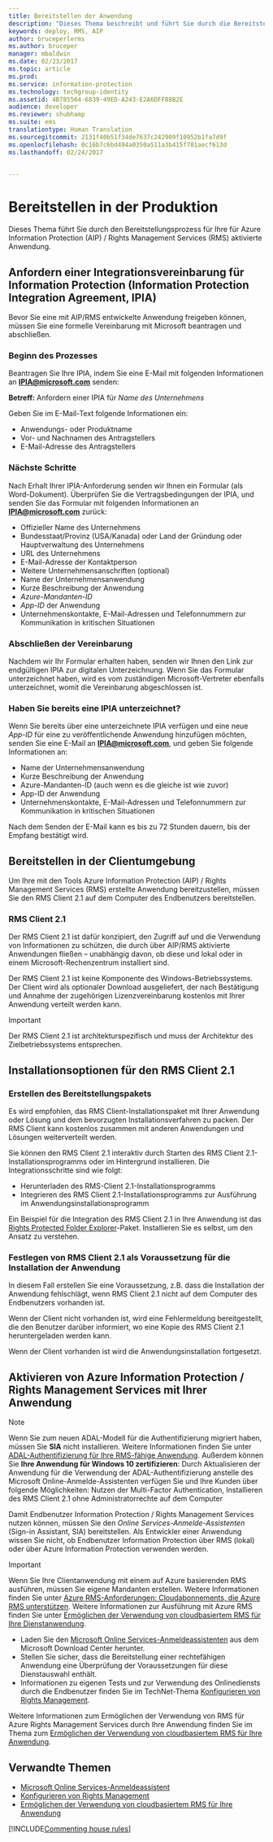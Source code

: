 ```yaml
---
title: Bereitstellen der Anwendung
description: "Dieses Thema beschreibt und führt Sie durch die Bereitstellung Ihrer Anwendung."
keywords: deploy, RMS, AIP
author: bruceperlerms
ms.author: bruceper
manager: mbaldwin
ms.date: 02/23/2017
ms.topic: article
ms.prod: 
ms.service: information-protection
ms.technology: techgroup-identity
ms.assetid: 4B785564-6839-49ED-A243-E2A6DFF88B2E
audience: developer
ms.reviewer: shubhamp
ms.suite: ems
translationtype: Human Translation
ms.sourcegitcommit: 2131f40b51f34de7637c242909f10952b1fa7d9f
ms.openlocfilehash: 0c16b7c6bd494a0350a511a3b415f781aecf613d
ms.lasthandoff: 02/24/2017


---
```

# <a name="deploy-into-production"></a>Bereitstellen in der Produktion

Dieses Thema führt Sie durch den Bereitstellungsprozess für Ihre für Azure Information Protection (AIP) / Rights Management Services (RMS) aktivierte Anwendung.

## <a name="request-an-information-protection-integration-agreement-ipia"></a>Anfordern einer Integrationsvereinbarung für Information Protection (Information Protection Integration Agreement, IPIA)
Bevor Sie eine mit AIP/RMS entwickelte Anwendung freigeben können, müssen Sie eine formelle Vereinbarung mit Microsoft beantragen und abschließen.

### <a name="begin-the-process"></a>Beginn des Prozesses
Beantragen Sie Ihre IPIA, indem Sie eine E-Mail mit folgenden Informationen an **IPIA@microsoft.com** senden:

**Betreff:** Anfordern einer IPIA für *Name des Unternehmens*

Geben Sie im E-Mail-Text folgende Informationen ein:
- Anwendungs- oder Produktname
- Vor- und Nachnamen des Antragstellers
- E-Mail-Adresse des Antragstellers

### <a name="next-steps"></a>Nächste Schritte
Nach Erhalt Ihrer IPIA-Anforderung senden wir Ihnen ein Formular (als Word-Dokument).
Überprüfen Sie die Vertragsbedingungen der IPIA, und senden Sie das Formular mit folgenden Informationen an **IPIA@microsoft.com** zurück:
- Offizieller Name des Unternehmens
- Bundesstaat/Provinz (USA/Kanada) oder Land der Gründung oder Hauptverwaltung des Unternehmens
- URL des Unternehmens
- E-Mail-Adresse der Kontaktperson
- Weitere Unternehmensanschriften (optional)
- Name der Unternehmensanwendung
- Kurze Beschreibung der Anwendung
- *Azure-Mandanten-ID*
- *App-ID* der Anwendung
- Unternehmenskontakte, E-Mail-Adressen und Telefonnummern zur Kommunikation in kritischen Situationen

### <a name="completing-the-agreement"></a>Abschließen der Vereinbarung
Nachdem wir Ihr Formular erhalten haben, senden wir Ihnen den Link zur endgültigen IPIA zur digitalen Unterzeichnung. Wenn Sie das Formular unterzeichnet haben, wird es vom zuständigen Microsoft-Vertreter ebenfalls unterzeichnet, womit die Vereinbarung abgeschlossen ist.

### <a name="already-have-a-signed-ipia"></a>Haben Sie bereits eine IPIA unterzeichnet?
Wenn Sie bereits über eine unterzeichnete IPIA verfügen und eine neue *App-ID* für eine zu veröffentlichende Anwendung hinzufügen möchten, senden Sie eine E-Mail an **IPIA@microsoft.com**, und geben Sie folgende Informationen an:
- Name der Unternehmensanwendung
- Kurze Beschreibung der Anwendung
- Azure-Mandanten-ID (auch wenn es die gleiche ist wie zuvor)
- App-ID der Anwendung
- Unternehmenskontakte, E-Mail-Adressen und Telefonnummern zur Kommunikation in kritischen Situationen

Nach dem Senden der E-Mail kann es bis zu 72 Stunden dauern, bis der Empfang bestätigt wird.

## <a name="deploying-to-the-client-environment"></a>Bereitstellen in der Clientumgebung

Um Ihre mit den Tools Azure Information Protection (AIP) / Rights Management Services (RMS) erstellte Anwendung bereitzustellen, müssen Sie den RMS Client 2.1 auf dem Computer des Endbenutzers bereitstellen.

### <a name="rms-client-21"></a>RMS Client 2.1
Der RMS Client 2.1 ist dafür konzipiert, den Zugriff auf und die Verwendung von Informationen zu schützen, die durch über AIP/RMS aktivierte Anwendungen fließen – unabhängig davon, ob diese und lokal oder in einem Microsoft-Rechenzentrum installiert sind.

Der RMS Client 2.1 ist keine Komponente des Windows-Betriebssystems. Der Client wird als optionaler Download ausgeliefert, der nach Bestätigung und Annahme der zugehörigen Lizenzvereinbarung kostenlos mit Ihrer Anwendung verteilt werden kann.

> [!IMPORTANT]
> Der RMS Client 2.1 ist architekturspezifisch und muss der Architektur des Zielbetriebssystems entsprechen.


## <a name="rms-client-21-installation-options"></a>Installationsoptionen für den RMS Client 2.1

### <a name="creating-your-deployment-package"></a>Erstellen des Bereitstellungspakets

Es wird empfohlen, das RMS Client-Installationspaket mit Ihrer Anwendung oder Lösung und dem bevorzugten Installationsverfahren zu packen. Der RMS Client kann kostenlos zusammen mit anderen Anwendungen und Lösungen weiterverteilt werden.

Sie können den RMS Client 2.1 interaktiv durch Starten des RMS Client 2.1-Installationsprogramms oder im Hintergrund installieren. Die Integrationsschritte sind wie folgt:

-   Herunterladen des RMS-Client 2.1-Installationsprogramms
-   Integrieren des RMS Client 2.1-Installationsprogramms zur Ausführung im Anwendungsinstallationsprogramm

Ein Beispiel für die Integration des RMS Client 2.1 in Ihre Anwendung ist das [Rights Protected Folder Explorer](https://technet.microsoft.com/en-us/library/rights-protected-folder-explorer(v=ws.10).aspx)-Paket. Installieren Sie es selbst, um den Ansatz zu verstehen.

### <a name="make-rms-client-21-a-pre-requisite-for-your-application-install"></a>Festlegen von RMS Client 2.1 als Voraussetzung für die Installation der Anwendung

In diesem Fall erstellen Sie eine Voraussetzung, z.B. dass die Installation der Anwendung fehlschlägt, wenn RMS Client 2.1 nicht auf dem Computer des Endbenutzers vorhanden ist.

Wenn der Client nicht vorhanden ist, wird eine Fehlermeldung bereitgestellt, die den Benutzer darüber informiert, wo eine Kopie des RMS Client 2.1 heruntergeladen werden kann.

Wenn der Client vorhanden ist wird die Anwendungsinstallation fortgesetzt.

## <a name="enabling-azure-information-protection--rights-management-services-with-your-application"></a>Aktivieren von Azure Information Protection / Rights Management Services mit Ihrer Anwendung

> [!NOTE]
> Wenn Sie zum neuen ADAL-Modell für die Authentifizierung migriert haben, müssen Sie **SIA** nicht installieren. Weitere Informationen finden Sie unter [ADAL-Authentifizierung für Ihre RMS-fähige Anwendung](adal-auth.md).
> Außerdem können Sie **Ihre Anwendung für Windows 10 zertifizieren**: Durch Aktualisieren der Anwendung für die Verwendung der ADAL-Authentifizierung anstelle des Microsoft Online-Anmelde-Assistenten verfügen Sie und Ihre Kunden über folgende Möglichkeiten: Nutzen der Multi-Factor Authentication, Installieren des RMS Client 2.1 ohne Administratorrechte auf dem Computer


Damit Endbenutzer Information Protection / Rights Management Services nutzen können, müssen Sie den *Online Services-Anmelde-Assistenten* (Sign-in Assistant, SIA) bereitstellen. Als Entwickler einer Anwendung wissen Sie nicht, ob Endbenutzer Information Protection über RMS (lokal) oder über Azure Information Protection verwenden werden.


> [!IMPORTANT]
> Wenn Sie Ihre Clientanwendung mit einem auf Azure basierenden RMS ausführen, müssen Sie eigene Mandanten erstellen. Weitere Informationen finden Sie unter [Azure RMS-Anforderungen: Cloudabonnements, die Azure RMS unterstützen](../get-started/requirements-subscriptions.md).
> Weitere Informationen zur Ausführung mit Azure RMS finden Sie unter [Ermöglichen der Verwendung von cloudbasiertem RMS für Ihre Dienstanwendung](how-to-use-file-api-with-aadrm-cloud.md).

-   Laden Sie den [Microsoft Online Services-Anmeldeassistenten](http://www.microsoft.com/en-us/download/details.aspx?id=28177) aus dem Microsoft Download Center herunter.
-   Stellen Sie sicher, dass die Bereitstellung einer rechtefähigen Anwendung eine Überprüfung der Voraussetzungen für diese Dienstauswahl enthält.
-   Informationen zu eigenen Tests und zur Verwendung des Onlinediensts durch die Endbenutzer finden Sie im TechNet-Thema [Konfigurieren von Rights Management](https://TechNet.Microsoft.Com/en-us/library/jj585002.aspx).

Weitere Informationen zum Ermöglichen der Verwendung von RMS für Azure Rights Management Services durch Ihre Anwendung finden Sie im Thema zum [Ermöglichen der Verwendung von cloudbasiertem RMS für Ihre Anwendung](how-to-use-file-api-with-aadrm-cloud.md).

## <a name="related-topics"></a>Verwandte Themen

* [Microsoft Online Services-Anmeldeassistent](http://www.microsoft.com/en-us/download/details.aspx?id=28177)
* [Konfigurieren von Rights Management](https://TechNet.Microsoft.Com/en-us/library/jj585002.aspx)
* [Ermöglichen der Verwendung von cloudbasiertem RMS für Ihre Anwendung](how-to-use-file-api-with-aadrm-cloud.md)

[!INCLUDE[Commenting house rules](../includes/houserules.md)]
